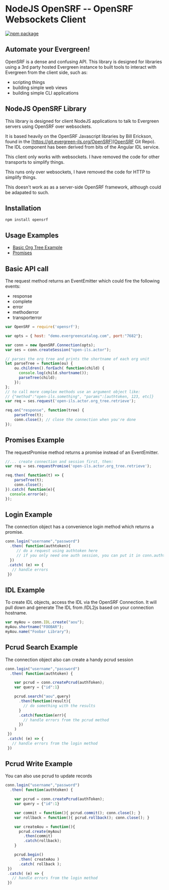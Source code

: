 # NodeJS OpenSRF -- OpenSRF Websockets Client
[![npm package](https://nodei.co/npm/opensrf.png?downloads=true&downloadRank=true&stars=true)](https://nodei.co/npm/opensrf/)

## Automate your Evergreen!
OpenSRF is a dense and confusing API.  This library is designed for libraries using a 3rd party hosted Evergreen instance to built tools to interact with Evergreen from the client side, such as:
- scripting things
- building simple web views
- building simple CLI applications

## NodeJS OpenSRF Library

This library is designed for client NodeJS applications to talk to Evergreen servers using OpenSRF over websockets.

It is based heavily on the OpenSRF Javascript libraries by Bill Erickson, found in the [https://git.evergreen-ils.org/OpenSRF](OpenSRF Git Repo).  The IDL component has been derived from bits of the Angular IDL service.

This client only works with websockets.  I have removed the code for other transports to simplify things.

This runs only over websockets, I have removed the code for HTTP to simplify things.

This doesn't work as as a server-side OpenSRF framework, although could be adapated to such.

## Installation

```npm install opensrf```

## Usage Examples
- [Basic Org Tree Example](#basic-org-tree-example)
- [Promises](#promises-example)

## Basic API call
The request method returns an EventEmitter which could fire the following events:
- response
- complete
- error
- methoderror
- transporterror
```javascript
var OpenSRF = require('opensrf');

var opts = { host: "demo.evergreencatalog.com", port:"7682"};

var conn = new OpenSRF.Connection(opts);
var ses = conn.createSession("open-ils.actor");

// parses the org tree and prints the shortname of each org unit
let parseTree = function(ou) {
    ou.children().forEach( function(child) {
      console.log(child.shortname());
      parseTree(child);
    });
};
// to call more complex methods use an argument object like:
// {"method":"open-ils.something", "params":[authtoken, 123, etc]}
var req = ses.request('open-ils.actor.org_tree.retrieve');

req.on("response", function(tree) {
    parseTree(t);
    conn.close(); // close the connection when you're done
});
```

## Promises Example
The requestPromise method returns a promise instead of an EventEmitter.
```javascript
//... create connection and session first, then:
var req = ses.requestPromise('open-ils.actor.org_tree.retrieve');

req.then( function(t) => {
    parseTree(t);
    conn.close();
}).catch( function(e){
  console.error(e);
});
```

## Login Example
The connection object has a convenience login method which returns a promise.

```javascript
conn.login("username","password")
  .then( function(authtoken){
     // do a request using authtoken here
     // if you only need one auth session, you can put it in conn.authtoken for conveience
  })
 .catch( (e) => {
   // handle errors
 })
```

## IDL Example
To create IDL objects, access the IDL via the OpenSRF Connection.  It will pull down and generate
The IDL from /IDL2js based on your connection hostname.
```javascript
var myAou = conn.IDL.create("aou");
myAou.shortname("FOOBAR");
myAou.name("Foobar Library");
```

## Pcrud Search Example 
The connection object also can create a handy pcrud session

```javascript
conn.login("username","password")
  .then( function(authtoken) {

    var pcrud = conn.createPcrud(authToken);
    var query = {"id":1}

    pcrud.search("aou",query)
      .then(function(result){
        // do something with the results
      }
      .catch(function(err){
        // handle errors from the pcrud method
      })
    )
 })
 .catch( (e) => {
   // handle errors from the login method
 })
```

## Pcrud Write Example 
You can also use pcrud to update records

```javascript
conn.login("username","password")
  .then( function(authtoken) {

    var pcrud = conn.createPcrud(authToken);
    var query = {"id":1}

    var commit = function(){ pcrud.commit(); conn.close(); }
    var rollback = function(){ pcrud.rollback(); conn.close(); }

    var createAou = function(){
      pcrud.create(myAou)
        .then(commit)
        .catch(rollback);
    }

    pcrud.begin()
      .then( createAou )
      .catch( rollback );
 })
 .catch( (e) => {
   // handle errors from the login method
 })
```
